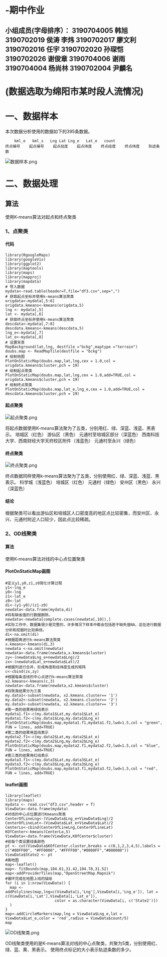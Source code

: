 -期中作业
=========
小组成员(字母排序）：
3190704005 韩旭
3190702019 侯涛
李炜
3190702017 廖文利
3190702016 任宇
3190702020 孙琛恺
3190702026 谢俊章
3190704006 谢雨
3190704004 杨尚林
3190702004 尹麟名
-------
# (数据选取为绵阳市某时段人流情况)
# 一、数据样本
本次数据分析使用的数据如下的395条数据。
```
    kml_e	kml_s	Lng	Lat	Lng_e	Lat_e	count
终点编号	起点编号	起点经度	起点纬度	终点经度	终点纬度	轨迹条数
```
![数据样本.png](https://github.com/shengunxiansen/Test/raw/master/数据样本.png)
# 二、数据处理
## 算法
使用K-means算法对起点和终点聚类
### 1、点聚类
#### 代码
```
library(RgoogleMaps)
library(googleVis)
library(ggplot2)
library(maptools)
library(maps)
library(mapproj)
library(mapdata)
# 导入数据
mydata<-read.table(header=T,file="df3.csv",sep=",")
# 获取起点坐标并使用k-means算法聚类
origdata<-mydata[,5:6]
origdata.kmeans<-kmeans(origdata,5)
lng <- mydata[,5]
lat <- mydata[,6]
# 获取终点坐标并使用k-means算法聚类
descdata<-mydata[,7:8]
descdata.kmeans<-kmeans(descdata,5)
lng_e<-mydata[,7]
lat_e<-mydata[,8]
# 设置背景
MapBackground(lat,lng, destfile ="bckg",maptype ="terrain")
doubs.map <- ReadMapTile(destfile = "bckg")
# 绘制地图
PlotOnStaticMap(doubs.map,lat,lng,cex = 1.0,col = origdata.kmeans$cluster,pch = 19)
# 绘制起点聚类
PlotOnStaticMap(doubs.map,lat,lng,cex = 1.0,add=TRUE,col = origdata.kmeans$cluster,pch = 19)
# 绘制终点聚类
PlotOnStaticMap(doubs.map,lat_e,lng_e,cex = 1.0,add=TRUE,col = descdata.kmeans$cluster,pch = 19)
```
#### 起点聚类

![起点聚类.png](https://github.com/shengunxiansen/Test/raw/master/起点聚类.png)

将起点数据使用K-means算法聚为了五类，分别用红、绿、深蓝、浅蓝、黑表示。
培城区（红色）
游仙区（黑色）
元通村至培城区部分（深蓝色）
西南科技大学、西南财经大学天府校区附件（浅蓝色）
元通村至永兴（绿色）

#### 终点聚类
![终点聚类.png](https://github.com/shengunxiansen/Test/raw/master/终点聚类.png)

终点数据同样使用k-means算法聚为了五类，分别使用红、绿、深蓝、浅蓝、黑表示。
科学城（浅蓝色）
培城区（红色）
元通村（绿色）
安州区（黑色）
永兴（深蓝色）

#### 结论

根据聚类可以看出游仙区和培城区人口密度高的地区点比较密集，而安州区、永兴、元通村附近人口较少，因此点比较稀疏。

### 2、OD线聚类
#### 算法
使用K-means算法对线的中心点位置聚类

#### PlotOnStaticMap画图
```
#定义y1,y0,z1,z0简化计算过程
y1<-lng_e
y0<-lng
z1<-lat_e
z0<-lat
di<-(y1-y0)/(z1-z0)
newdata<-data.frame(mydata,di)
#将有缺省值的行数据删除。
newdata<-newdata[complete.cases(newdata[,10]),]
#实际工作中，数据集很少是完整的，许多情况下样本中都会包括若干缺失值NA，这在进行数据分析和挖掘时比较麻烦。
di<-na.omit(di) 
#根据距离进行k—means算法聚类
x.kmeans<-kmeans(di,3)
newdata <-na.omit(newdata)
newdata<-data.frame(newdata,x.kmeans$cluster)
zy<-(newdata$Lng_e+newdata$Lng)/2
zx<-(newdata$Lat_e+newdata$Lat)/2
#根据列进行合并，形成角度和经纬度生成的矩阵
c<-cbind(zx,zy)
#根据每条连线的中心点进行k—means算法聚类
x2.kmeans<-kmeans(c,3)
newdata<-data.frame(newdata,x2.kmeans$cluster)
#将聚类结果分为三类
my.data1<-subset(newdata, x2.kmeans.cluster== '1')
my.data2<-subset(newdata, x2.kmeans.cluster== '2')
my.data3<-subset(newdata, x2.kmeans.cluster== '3')
#第一类的结果用绿线表示
mydata1.f1<-c(my.data1$Lat,my.data1$Lat_e)
mydata1.f2<-c(my.data1$Lng,my.data1$Lng_e)
PlotOnStaticMap(doubs.map,mydata1.f1,mydata1.f2,lwd=1.5,col = "green", FUN = lines, add=TRUE)
#第二类的结果用蓝线表示
mydata2.f1<-c(my.data2$Lat,my.data2$Lat_e)
mydata2.f2<-c(my.data2$Lng,my.data2$Lng_e)
PlotOnStaticMap(doubs.map,mydata2.f1,mydata2.f2,lwd=1.5,col = "blue", FUN = lines, add=TRUE)
#第三类的结果用红线表示
mydata3.f1<-c(my.data3$Lat,my.data3$Lat_e)
mydata3.f2<-c(my.data3$Lng,my.data3$Lng_e)
PlotOnStaticMap(doubs.map,mydata3.f1,mydata3.f2,lwd=1.5,col = "red", FUN = lines, add=TRUE)
```

#### leaflet画图
```
library(leaflet)
library(maps)
mydata <- read.csv("df3.csv",header = T)
ViewData<-data.frame(mydata)
#对线的中心点位置进行Kmeans聚类
CenterOfLineLng<-(ViewData$Lng_e+ViewData$Lng)/2
CenterOfLineLat<-(ViewData$Lat_e+ViewData$Lat)/2
CenterLo<-cbind(CenterOfLineLng,CenterOfLineLat)
KOfCenter<-kmeans(CenterLo,5)
ViewData<-data.frame(ViewData,KOfCenter$cluster)
#给每个类设置线条颜色
pt <- cut(ViewData$KOfCenter.cluster,breaks = c(0,1,2,3,4,5),labels = c("#00FF00", "#FF0000", "#FFFF00","#0000FF","#000000"))
ViewData$State2 <- pt
#画地图
map<-leaflet()
map<- fitBounds(map,104.61,31.42,104.78,31.52)
map<-addProviderTiles(map,"OpenStreetMap.Mapnik")
#循环完成在地图上线的描绘
for (i in 1:nrow(ViewData)) {
  map <- addPolylines(map,lng=c(ViewData[i,'Lng'],ViewData[i,'Lng_e']), lat = c(ViewData[i,'Lat'],ViewData[i,'Lat_e']), 
                      color = as.character(ViewData[i, c('State2')])
  )
}
map<-addCircleMarkers(map,lng = ViewData$Lng_e,lat = ViewData$Lat_e,color = 'red',radius = ViewData$count/5)
map
```
![OD线聚类.png](https://github.com/shengunxiansen/Test/raw/master/OD线聚类1.png)

OD线聚类使用的是K-means算法对线的中心点聚类，共聚为5类，分别使用红、绿、蓝、黄、黑表示。
使用终点标记的大小表示轨迹条数的多少。
